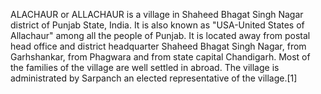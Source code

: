 ALACHAUR or ALLACHAUR is a village in Shaheed Bhagat Singh Nagar district of Punjab State, India. It is also known as "USA-United States of Allachaur" among all the people of Punjab. It is located away from postal head office and district headquarter Shaheed Bhagat Singh Nagar, from Garhshankar, from Phagwara and from state capital Chandigarh. Most of the families of the village are well settled in abroad. The village is administrated by Sarpanch an elected representative of the village.[1]
